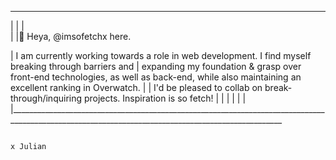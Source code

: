 
__________________________________________________________________________________________________________________________________________________
|
| 
|  
|
|👋 Heya, @imsofetchx here. 

|    I am currently working towards a role in web development. I find myself breaking through barriers and 
|    expanding my foundation & grasp over front-end technologies, as well as back-end, while also maintaining an excellent ranking in Overwatch.
|
|    I'd be pleased to collab on break-through/inquiring projects. Inspiration is so fetch! 
|
|
|
|
|
|
|__________________________________________________________________________________________________________________________________________________


                                                                                                                              x Julian 
